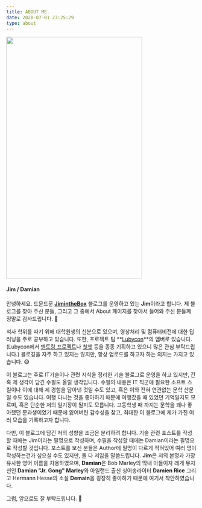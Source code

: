 ```yaml
---
title: ABOUT ME.
date: 2020-07-01 23:25:29
type: about
---
```


<img src="/images/about/ica.jpg" width="360" height="640">

#### Jim / Damian

안녕하세요. 드문드문 **[JimintheBox](https://jimheo.github.io/)** 블로그를 운영하고 있는 **Jim**이라고 합니다.
제 블로그를 찾아 주신 분들, 그리고 그 중에서 About 페이지를 찾아서 들어와 주신 분들께 정말로 감사드립니다. :bow:

석사 학위를 따기 위해 대학원생의 신분으로 있으며, 영상처리 및 컴퓨터비전에 대한 딥러닝을 주로 공부하고 있습니다.
또한, 프로젝트 팀 **[Lubycon](https://lubycon.io/)**의 멤버로 있습니다.
(Lubycon에서 [멘토링 프로젝트](https://lubycon.io/magazines/2020/06/09/1st-demo-day/)나 [칫챗](https://lubycon.io/magazines/2019/11/18/1st-chit-chat-retrospective/) 등을 종종 기획하고 있으니 많은 관심 부탁드립니다.)
블로깅을 자주 하고 있지는 않지만, 항상 업로드를 하고자 하는 의지는 가지고 있습니다. :sweat_smile:

이 블로그는 주로 IT기술이나 관련 지식을 정리한 기술 블로그로 운영을 하고 있지만, 간혹 제 생각이 담긴 수필도 올릴 생각입니다.
수필의 내용은 IT 직군에 필요한 소프트 스킬이나 이에 대해 제 경험을 담아낸 것일 수도 있고, 혹은 이와 전혀 연관없는 문학 산문일 수도 있습니다.
여행 다니는 것을 좋아하기 때문에 여행갔을 때 있었던 기억일지도 모르며, 혹은 단순한 저의 일기장이 될지도 모릅니다.
고등학생 때 까지는 문학을 꽤나 좋아했던 문과생이었기 때문에 잃어버린 감수성을 찾고, 최대한 이 블로그에 제가 가진 여러 모습을 기록하고자 합니다.

다만, 이 블로그에 담긴 저의 성향을 조금은 분리하려 합니다.
기술 관련 포스트를 작성할 때에는 Jim이라는 필명으로 작성하며, 수필을 작성할 때에는 Damian이라는 필명으로 작성할 것입니다.
포스트를 보신 분들은 Author에 필명이 다르게 적혀있어 여러 명이 작성하는건가 싶으실 수도 있지만, 둘 다 저임을 말씀드립니다.
**Jim**은 저의 본명과 가장 유사한 영어 이름을 차용하였으며, **Damian**은 Bob Marley의 막내 아들이자 레게 뮤지션인 **Damian "Jr. Gong" Marley**와 아일랜드 출신 싱어송라이터 **Damien Rice** 그리고 Hermann Hesse의 소설 **Demain**을 굉장히 좋아하기 때문에 여기서 착안하였습니다.

그럼, 앞으로도 잘 부탁드립니다. :pray:
